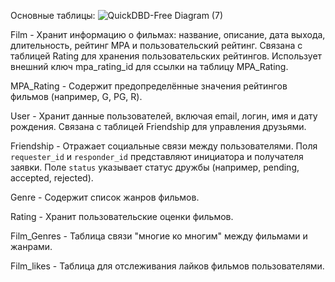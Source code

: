 Основные таблицы: ![QuickDBD-Free Diagram (7)](https://github.com/user-attachments/assets/af1dcd05-f794-4059-9675-48c3795bcfc4)

Film - Хранит информацию о фильмах: название, описание, дата выхода, длительность, рейтинг MPA и пользовательский рейтинг. Связана с таблицей Rating для хранения пользовательских рейтингов. Использует внешний ключ mpa_rating_id для ссылки на таблицу MPA_Rating.

MPA_Rating - Содержит предопределённые значения рейтингов фильмов (например, G, PG, R).

User - Хранит данные пользователей, включая email, логин, имя и дату рождения. Связана с таблицей Friendship для управления друзьями.

Friendship - Отражает социальные связи между пользователями. Поля `requester_id` и `responder_id` представляют инициатора и получателя заявки. Поле `status` указывает статус дружбы (например, pending, accepted, rejected).

Genre - Содержит список жанров фильмов.

Rating - Хранит пользовательские оценки фильмов.

Film_Genres - Таблица связи "многие ко многим" между фильмами и жанрами.

Film_likes - Таблица для отслеживания лайков фильмов пользователями.
